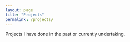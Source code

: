 ```yaml
---
layout: page
title: "Projects"
permalink: /projects/
---
```


Projects I have done in the past or currently undertaking.
